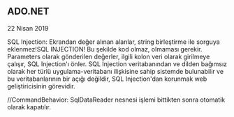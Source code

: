 ## ADO.NET

22 Nisan 2019

SQL Injection: Ekrandan değer alınan alanlar, string birleştirme ile sorguya eklenmez!SQL INJECTION! Bu şekilde kod olmaz, olmaması gerekir.  
Parameters olarak gönderilen değerler, ilgili kolon veri olarak girilmeye çalışır, SQL Injection'ı önler. SQL Injection veritabanından ve dilden bağımsız olarak her türlü uygulama-veritabanı ilişkisine sahip sistemde bulunabilir ve bu veritabanlarının bir açığı değildir, SQL Injection'dan korunmak web geliştiricisinin görevidir.

//CommandBehavior: SqlDataReader nesnesi işlemi bittikten sonra otomatik olarak kapatılır.
